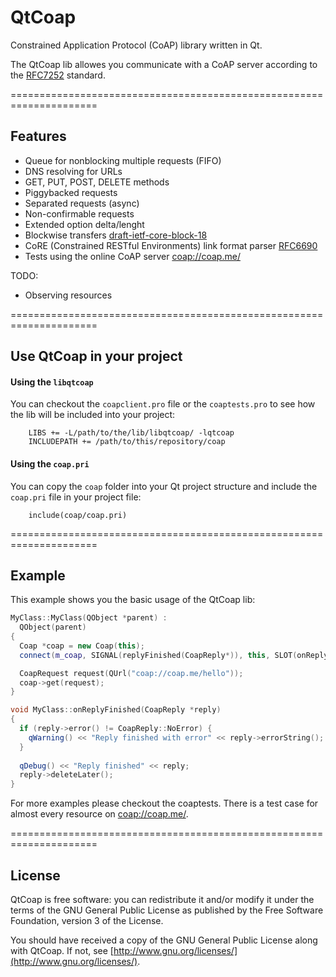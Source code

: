 # QtCoap

Constrained Application Protocol (CoAP) library written in Qt.

The QtCoap lib allowes you communicate with a CoAP server according to the [RFC7252](https://tools.ietf.org/html/rfc7252) standard.

=====================================================================
## Features

* Queue for nonblocking multiple requests (FIFO)
* DNS resolving for URLs
* GET, PUT, POST, DELETE methods
* Piggybacked requests
* Separated requests (async)
* Non-confirmable requests
* Extended option delta/lenght
* Blockwise transfers [draft-ietf-core-block-18](https://tools.ietf.org/html/draft-ietf-core-block-18)
* CoRE (Constrained RESTful Environments) link format parser [RFC6690](http://tools.ietf.org/html/rfc6690)
* Tests using the online CoAP server [coap://coap.me/](http://coap.me/)

TODO:
* Observing resources

=====================================================================
## Use QtCoap in your project

#### Using the `libqtcoap`

You can checkout the `coapclient.pro` file or the `coaptests.pro` to see how the lib will be included into your project:

        LIBS += -L/path/to/the/lib/libqtcoap/ -lqtcoap
        INCLUDEPATH += /path/to/this/repository/coap

#### Using the `coap.pri`

You can copy the `coap` folder into your Qt project structure and include the `coap.pri` file in your project file:

        include(coap/coap.pri)

=====================================================================
## Example
This example shows you the basic usage of the QtCoap lib:

```cpp
MyClass::MyClass(QObject *parent) : 
  QObject(parent)
{
  Coap *coap = new Coap(this);
  connect(m_coap, SIGNAL(replyFinished(CoapReply*)), this, SLOT(onReplyFinished(CoapReply*)));

  CoapRequest request(QUrl("coap://coap.me/hello"));
  coap->get(request);
}
```

```cpp
void MyClass::onReplyFinished(CoapReply *reply)
{
  if (reply->error() != CoapReply::NoError) {
    qWarning() << "Reply finished with error" << reply->errorString();
  }
  
  qDebug() << "Reply finished" << reply;
  reply->deleteLater();
}
```

For more examples please checkout the coaptests. There is a test case for almost every resource on [coap://coap.me/](http://coap.me/).

=====================================================================
## License

QtCoap is free software: you can redistribute it and/or modify it under the terms of the GNU General Public License as published by the Free Software Foundation, version 3 of the License. 

You should have received a copy of the GNU General Public License along with QtCoap. If not, see [http://www.gnu.org/licenses/](http://www.gnu.org/licenses/). 

